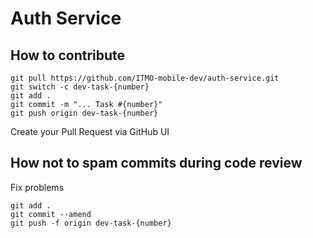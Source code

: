 # Auth Service

## How to contribute

```
git pull https://github.com/ITMO-mobile-dev/auth-service.git
git switch -c dev-task-{number}
git add .
git commit -m "... Task #{number}"
git push origin dev-task-{number}
```
Create your Pull Request via GitHub UI

## How not to spam commits during code review
Fix problems
 ```
git add .
git commit --amend
git push -f origin dev-task-{number}
```
